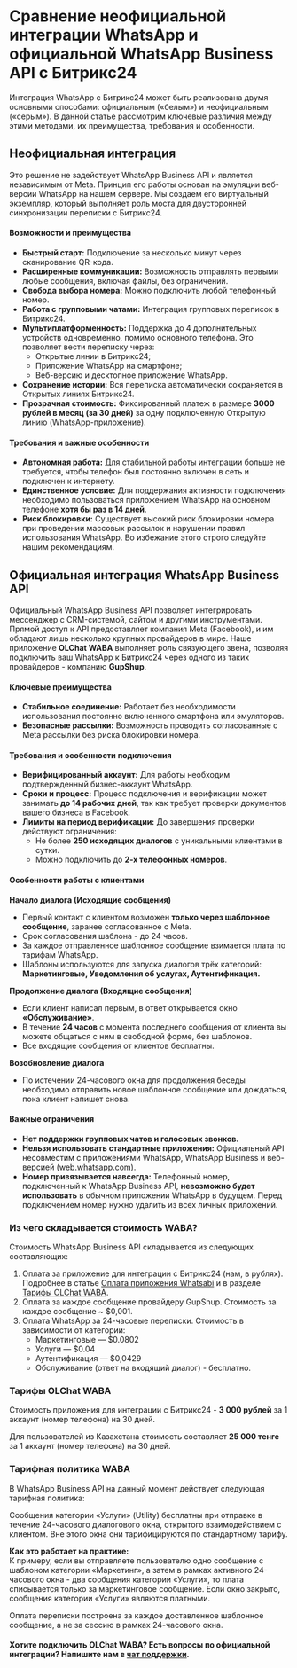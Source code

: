 # Сравнение неофициальной интеграции WhatsApp и официальной WhatsApp Business API с Битрикс24

Интеграция WhatsApp с Битрикс24 может быть реализована двумя основными способами: официальным («белым») и неофициальным («серым»). В данной статье рассмотрим ключевые различия между этими методами, их преимущества, требования и особенности.

## Неофициальная интеграция <a href="#neoficialnaya-integraciya" id="neoficialnaya-integraciya"></a>

Это решение не задействует WhatsApp Business API и является независимым от Meta. Принцип его работы основан на эмуляции веб-версии WhatsApp на нашем сервере. Мы создаем его виртуальный экземпляр, который выполняет роль моста для двусторонней синхронизации переписки с Битрикс24.

#### **Возможности и преимущества**

* **Быстрый старт:** Подключение за несколько минут через сканирование QR-кода.
* **Расширенные коммуникации:** Возможность отправлять первыми любые сообщения, включая файлы, без ограничений.
* **Свобода выбора номера:** Можно подключить любой телефонный номер.
* **Работа с групповыми чатами:** Интеграция групповых переписок в Битрикс24.
* **Мультиплатформенность:** Поддержка до 4 дополнительных устройств одновременно, помимо основного телефона. Это позволяет вести переписку через:
  * Открытые линии в Битрикс24;
  * Приложение WhatsApp на смартфоне;
  * Веб-версию и десктопное приложение WhatsApp.
* **Сохранение истории:** Вся переписка автоматически сохраняется в Открытых линиях Битрикс24.
* **Прозрачная стоимость:** Фиксированный платеж в размере **3000 рублей в месяц (за 30 дней)** за одну подключенную Открытую линию (WhatsApp-приложение).

#### **Требования и важные особенности**

* **Автономная работа:** Для стабильной работы интеграции больше не требуется, чтобы телефон был постоянно включен в сеть и подключен к интернету.
* **Единственное условие:** Для поддержания активности подключения необходимо пользоваться приложением WhatsApp на основном телефоне **хотя бы раз в 14 дней**.
* **Риск блокировки:** Существует высокий риск блокировки номера при проведении массовых рассылок и нарушении правил использования WhatsApp. Во избежание этого строго следуйте нашим рекомендациям.

## Официальная интеграция WhatsApp Business API <a href="#oficialnaya-integraciya-whatsapp-business-api" id="oficialnaya-integraciya-whatsapp-business-api"></a>

Официальный WhatsApp Business API позволяет интегрировать мессенджер с CRM-системой, сайтом и другими инструментами. Прямой доступ к API предоставляет компания Meta (Facebook), и им обладают лишь несколько крупных провайдеров в мире. Наше приложение **OLChat WABA** выполняет роль связующего звена, позволяя подключить ваш WhatsApp к Битрикс24 через одного из таких провайдеров - компанию **GupShup**.

#### **Ключевые преимущества**

* **Стабильное соединение:** Работает без необходимости использования постоянно включенного смартфона или эмуляторов.
* **Безопасные рассылки:** Возможность проводить согласованные с Meta рассылки без риска блокировки номера.

#### **Требования и особенности подключения**

* **Верифицированный аккаунт:** Для работы необходим подтвержденный бизнес-аккаунт WhatsApp.
* **Сроки и процесс:** Процесс подключения и верификации может занимать **до 14 рабочих дней**, так как требует проверки документов вашего бизнеса в Facebook.
* **Лимиты на период верификации:** До завершения проверки действуют ограничения:
  * Не более **250 исходящих диалогов** с уникальными клиентами в сутки.
  * Можно подключить до **2-х телефонных номеров**.

#### **Особенности работы с клиентами**

**Начало диалога (Исходящие сообщения)**

* Первый контакт с клиентом возможен **только через шаблонное сообщение**, заранее согласованное с Meta.
* Срок согласования шаблона - до 24 часов.
* За каждое отправленное шаблонное сообщение взимается плата по тарифам WhatsApp.
* Шаблоны используются для запуска диалогов трёх категорий: **Маркетинговые, Уведомления об услугах, Аутентификация.**

**Продолжение диалога (Входящие сообщения)**

* Если клиент написал первым, в ответ открывается окно **«Обслуживание»**.
* В течение **24 часов** с момента последнего сообщения от клиента вы можете общаться с ним в свободной форме, без шаблонов.
* Все входящие сообщения от клиентов бесплатны.

**Возобновление диалога**

* По истечении 24-часового окна для продолжения беседы необходимо отправить новое шаблонное сообщение или дождаться, пока клиент напишет снова.

#### **Важные ограничения**

* **Нет поддержки групповых чатов и голосовых звонков.**
* **Нельзя использовать стандартные приложения:** Официальный API несовместим с приложениями WhatsApp, WhatsApp Business и веб-версией ([web.whatsapp.com](https://web.whatsapp.com/)).
* **Номер привязывается навсегда:** Телефонный номер, подключенный к WhatsApp Business API, **невозможно будет использовать** в обычном приложении WhatsApp в будущем. Перед подключением номер нужно удалить из всех личных приложений.

### Из чего складывается стоимость WABA?

Стоимость WhatsApp Business API складывается из следующих составляющих:

1. Оплата за приложение для интеграции с Битрикс24 (нам, в рублях). Подробнее в статье [Оплата приложения Whatsabi](https://waba.docs.olchat.io/tarify-prilozheniya/oplata-prilozheniya-whatsabi) и в разделе [Тарифы OLChat WABA](sravnenie-neoficialnoi-integracii-whatsapp-i-oficialnoi-whatsapp-business-api-s-bitriks24.md#tarify-olchat-waba).
2. Оплата за каждое сообщение провайдеру GupShup. Стоимость за каждое сообщение \~ $0,001.
3. Оплата WhatsApp за 24-часовые переписки. Стоимость в зависимости от категории:
   * Маркетинговые — $0.0802
   * Услуги — $0.04
   * Аутентификация — $0,0429
   * Обслуживание (ответ на входящий диалог) - бесплатно.

### **Тарифы OLChat WABA**

Стоимость приложения для интеграции с Битрикс24 - **3 000 рублей** за 1 аккаунт (номер телефона) на 30 дней.

Для пользователей из Казахстана стоимость составляет **25 000 тенге** за 1 аккаунт (номер телефона) на 30 дней.

### Тарифная политика WABA

В WhatsApp Business API на данный момент действует следующая тарифная политика:

Сообщения категории «Услуги» (Utility) бесплатны при отправке в течение 24-часового диалогового окна, открытого взаимодействием с клиентом. Вне этого окна они тарифицируются по стандартному тарифу.

**Как это работает на практике:**\
К примеру, если вы отправляете пользователю одно сообщение с шаблоном категории «Маркетинг», а затем в рамках активного 24-часового окна - два сообщения категории «Услуги», то плата списывается только за маркетинговое сообщение. Если окно закрыто, сообщения категории «Услуги» являются платными.

Оплата переписки построена за каждое доставленное шаблонное сообщение, а не за сессию в рамках 24-часового окна.

#### Хотите подключить OLChat WABA? Есть вопросы по официальной интеграции? Напишите нам в [чат поддержки](https://auth2.bitrix24.net/oauth/select/?preset=im\&IM_DIALOG=networkLines7c380c91ab28dacab02d3af93fecdbf9).&#x20;
